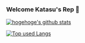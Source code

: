 ### Welcome Katasu's Rep 👋

<!-- リポジトリステータス -->
[![hogehoge's github stats](https://github-readme-stats.vercel.app/api?username=katasu-git&hide=contribs&count_private=true&show_icons=true&theme=tokyonight)](https://github.com/katasu-git/)

<!-- ソースコード統計 -->
[![Top used Langs](https://github-readme-stats.vercel.app/api/top-langs/?username=katasu-git&layout=compact&theme=tokyonight)](https://github.com/katasu-git/)


<!--
**katasu-git/katasu-git** is a ✨ _special_ ✨ repository because its `README.md` (this file) appears on your GitHub profile.

Here are some ideas to get you started:

- 🔭 I’m currently working on ...
- 🌱 I’m currently learning ...
- 👯 I’m looking to collaborate on ...
- 🤔 I’m looking for help with ...
- 💬 Ask me about ...
- 📫 How to reach me: ...
- 😄 Pronouns: ...
- ⚡ Fun fact: ...
-->
